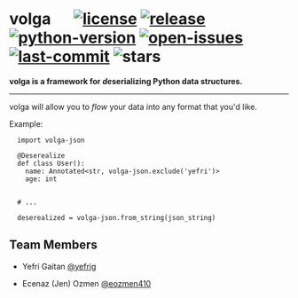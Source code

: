 # volga &emsp; [![license]][license-file] [![release]][releases] [![python-version]][pypi] [![open-issues]][issues] [![last-commit]][commits] ![stars]


[license]: https://img.shields.io/github/license/yefrig/volga
[license-file]: https://github.com/yefrig/volga/blob/master/LICENSE

[release]: https://img.shields.io/github/v/release/yefrig/volga?include_prereleases&sort=semver
[releases]: https://github.com/yefrig/volga/releases

[python-version]: https://img.shields.io/pypi/pyversions/volga
[pypi]: https://pypi.org/project/volga/

[open-issues]: https://img.shields.io/github/issues/yefrig/volga
[issues]: https://github.com/yefrig/volga/issues

[last-commit]: https://img.shields.io/github/last-commit/yefrig/volga
[commits]: https://github.com/yefrig/volga/commits

[stars]: https://img.shields.io/github/stars/yefrig/volga?style=social




**volga is a framework for *de*serializing Python data structures.**

---

volga will allow you to *flow* your data into any format that you'd like.

Example:
```python3
  import volga-json
  
  @Deserealize
  def class User():
    name: Annotated<str, volga-json.exclude('yefri')>
    age: int
  
  
  # ...
  
  deserealized = volga-json.from_string(json_string)
```

## Team Members

- Yefri Gaitan [@yefrig](https://github.com/yefrig)

 - Ecenaz (Jen) Ozmen [@eozmen410](https://github.com/eozmen410)
